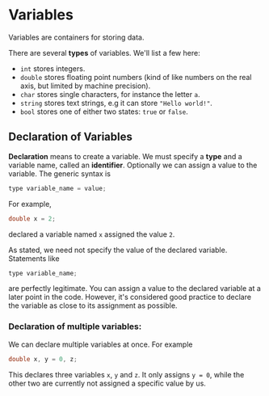 # Variables

Variables are containers for storing data.

There are several **types** of variables. We'll list a few here:

- `int` stores integers.
- `double` stores floating point numbers (kind of like numbers on the real axis, but limited by machine precision).
- `char` stores single characters, for instance the letter `a`.
- `string` stores text strings, e.g it can store `"Hello world!"`.
- `bool` stores one of either two states: `true` or `false`.

## Declaration of Variables

**Declaration** means to create a variable. We must specify a **type** and a variable name, called an **identifier**. Optionally we can assign a value to the variable. The generic syntax is

```c++
type variable_name = value;
```

For example,

```c++
double x = 2;
```

declared a variable named `x` assigned the value `2`.

As stated, we need not specify the value of the declared variable. Statements like

```c++
type variable_name;
```

are perfectly legitimate. You can assign a value to the declared variable at a later point in the code. However, it's considered good practice to declare the variable as close to its assignment as possible.


### Declaration of multiple variables:

We can declare multiple variables at once. For example

```c++
double x, y = 0, z;
```

This declares three variables `x`, `y` and `z`. It only assigns `y = 0`, while the other two are currently not assigned a specific value by us.
